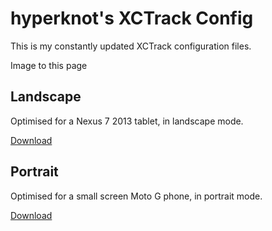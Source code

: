# hyperknot's XCTrack Config

This is my constantly updated XCTrack configuration files.

Image to this page





## Landscape

Optimised for a Nexus 7 2013 tablet, in landscape mode. 

[Download](https://cdn.rawgit.com/hyperknot/xctrack-config/60d8dd53/screens/hyperknot-landscape.cfg)



## Portrait

Optimised for a small screen Moto G phone, in portrait mode. 

[Download](https://rawgit.com/hyperknot/xctrack-config/master/screens/hyperknot-portrait.cfg)



